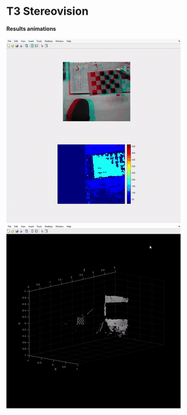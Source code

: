 # T3 Stereovision
#### Results animations

![disparity map](./disparity_map.gif)
![point cloud](./point_cloud.gif)